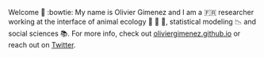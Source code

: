 Welcome :wave: :bowtie: My name is Olivier Gimenez and I am a :fr: researcher working at the interface of animal ecology :wolf: :dolphin: :elephant:, statistical modeling :chart_with_downwards_trend: and social sciences :books:. For more info, check out [oliviergimenez.github.io](https://oliviergimenez.github.io/) or reach out on [Twitter](https://twitter.com/oaggimenez).
